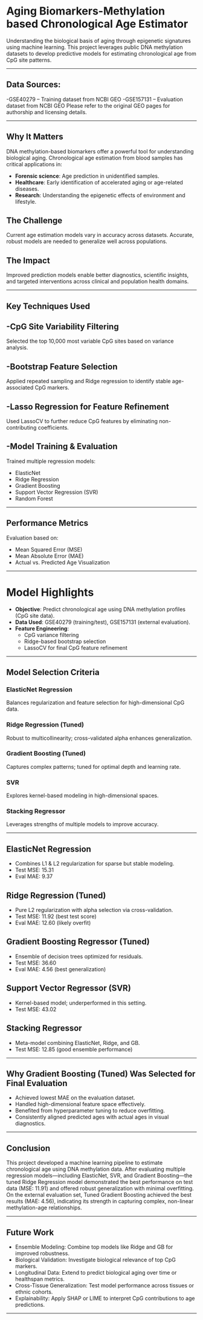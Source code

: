 # Aging Biomarkers-Methylation based Chronological Age Estimator
Understanding the biological basis of aging through epigenetic signatures using machine learning. This project leverages public DNA methylation datasets to develop predictive models for estimating chronological age from CpG site patterns.

---

## Data Sources:

-GSE40279 – Training dataset from NCBI GEO
-GSE157131 – Evaluation dataset from NCBI GEO
Please refer to the original GEO pages for authorship and licensing details.

---

## Why It Matters
DNA methylation-based biomarkers offer a powerful tool for understanding biological aging. Chronological age estimation from blood samples has critical applications in:
  - **Forensic science**: Age prediction in unidentified samples.
  - **Healthcare**: Early identification of accelerated aging or age-related diseases.
  - **Research**: Understanding the epigenetic effects of environment and lifestyle.

## The Challenge
  Current age estimation models vary in accuracy across datasets.
  Accurate, robust models are needed to generalize well across populations.

## The Impact
Improved prediction models enable better diagnostics, scientific insights, and targeted interventions across clinical and population health domains.

---

## Key Techniques Used
-**CpG Site Variability Filtering**
- 
Selected the top 10,000 most variable CpG sites based on variance analysis.

-**Bootstrap Feature Selection**
- 
Applied repeated sampling and Ridge regression to identify stable age-associated CpG markers.

-**Lasso Regression for Feature Refinement**
- 
Used LassoCV to further reduce CpG features by eliminating non-contributing coefficients.

-**Model Training & Evaluation**
- 
Trained multiple regression models:
- ElasticNet
- Ridge Regression
- Gradient Boosting
- Support Vector Regression (SVR)
- Random Forest

---

## Performance Metrics
Evaluation based on:
- Mean Squared Error (MSE)
- Mean Absolute Error (MAE)
- Actual vs. Predicted Age Visualization

---

# Model Highlights 

- **Objective**: Predict chronological age using DNA methylation profiles (CpG site data).
- **Data Used**: GSE40279 (training/test), GSE157131 (external evaluation).
- **Feature Engineering**:
  - CpG variance filtering
  - Ridge-based bootstrap selection
  - LassoCV for final CpG feature refinement

---

## Model Selection Criteria

### **ElasticNet Regression**
Balances regularization and feature selection for high-dimensional CpG data.

### **Ridge Regression (Tuned)**
Robust to multicollinearity; cross-validated alpha enhances generalization.

### **Gradient Boosting (Tuned)**
Captures complex patterns; tuned for optimal depth and learning rate.

### **SVR**
Explores kernel-based modeling in high-dimensional spaces.

### **Stacking Regressor**
Leverages strengths of multiple models to improve accuracy.

---

## ElasticNet Regression
- Combines L1 & L2 regularization for sparse but stable modeling.
- Test MSE: 15.31
- Eval MAE: 9.37

## Ridge Regression (Tuned)
- Pure L2 regularization with alpha selection via cross-validation.
- Test MSE: 11.92 (best test score)
- Eval MAE: 12.60 (likely overfit)

## Gradient Boosting Regressor (Tuned)
- Ensemble of decision trees optimized for residuals.
- Test MSE: 36.60
- Eval MAE: 4.56 (best generalization)

## Support Vector Regressor (SVR)
- Kernel-based model; underperformed in this setting.
- Test MSE: 43.02

## Stacking Regressor 
- Meta-model combining ElasticNet, Ridge, and GB.
- Test MSE: 12.85 (good ensemble performance)

---

## Why Gradient Boosting (Tuned) Was Selected for Final Evaluation
- Achieved lowest MAE on the evaluation dataset.
- Handled high-dimensional feature space effectively.
- Benefited from hyperparameter tuning to reduce overfitting.
- Consistently aligned predicted ages with actual ages in visual diagnostics.
  
---

## Conclusion
This project developed a machine learning pipeline to estimate chronological age using DNA methylation data. After evaluating multiple regression models—including ElasticNet, SVR, and Gradient Boosting—the tuned Ridge Regression model demonstrated the best performance on test data (MSE: 11.91) and offered robust generalization with minimal overfitting. On the external evaluation set, Tuned Gradient Boosting achieved the best results (MAE: 4.56), indicating its strength in capturing complex, non-linear methylation-age relationships.  

---

## Future Work
- Ensemble Modeling: Combine top models like Ridge and GB for improved robustness.
- Biological Validation: Investigate biological relevance of top CpG markers.
- Longitudinal Data: Extend to predict biological aging over time or healthspan metrics.
- Cross-Tissue Generalization: Test model performance across tissues or ethnic cohorts.
- Explainability: Apply SHAP or LIME to interpret CpG contributions to age predictions.

---

